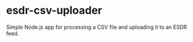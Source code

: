 esdr-csv-uploader
=================

Simple Node.js app for processing a CSV file and uploading it to an ESDR feed.
